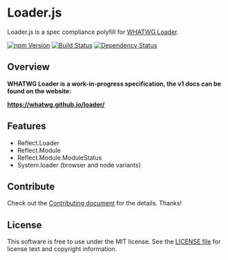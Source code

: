 Loader.js
==============

Loader.js is a spec compliance polyfill for [WHATWG Loader][].

[![npm Version][npm-badge]][npm]
[![Build Status][travis-badge]][travis]
[![Dependency Status][david-badge]][david]

Overview
--------

**WHATWG Loader is a work-in-progress specification, the v1 docs can be found on the website:**

**<https://whatwg.github.io/loader/>**

Features
--------

* Reflect.Loader
* Reflect.Module
* Reflect.Module.ModuleStatus
* System.loader (browser and node variants)

Contribute
---------

Check out the [Contributing document][CONTRIBUTING] for the details. Thanks!


License
-------

This software is free to use under the MIT license.
See the [LICENSE file][] for license text and copyright information.


[WHATWG Loader]: https://whatwg.github.io/loader/
[npm]: https://www.npmjs.org/package/react-intl
[npm-badge]: https://img.shields.io/npm/v/react-intl.svg?style=flat-square
[david]: https://david-dm.org/caridy/loader.js
[david-badge]: https://img.shields.io/david/caridy/loader.js.svg?style=flat-square
[travis]: https://travis-ci.org/caridy/loader.js
[travis-badge]: https://img.shields.io/travis/caridy/loader.js/master.svg?style=flat-square
[CONTRIBUTING]: https://github.com/caridy/loader.js/blob/master/CONTRIBUTING.md
[LICENSE file]: https://github.com/caridy/loader.js/blob/master/LICENSE

